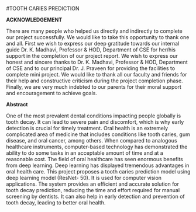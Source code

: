 #TOOTH CARIES PREDICTION

**ACKNOWLEDGEMENT**

There are many people who helped us directly and indirectly to complete our project
successfully. We would like to take this opportunity to thank one and all. First we wish to
express our deep gratitude towards our internal guide Dr. K. Madhavi, Professor & HOD,
Department of CSE for her/his support in the completion of our project report. We wish to
express our honest and sincere thanks to Dr. K. Madhavi, Professor & HOD, Department
of CSE and to our principal Dr. J. Praveen for providing the facilities to complete mini
project. We would like to thank all our faculty and friends for their help and constructive
criticism during the project completion phase. Finally, we are very much indebted to our
parents for their moral support and encouragement to achieve goals.

**Abstract**


One of the most prevalent dental conditions impacting people globally is tooth decay. It can lead
to severe pain and discomfort, which is why early detection is crucial for timely treatment. Oral
health is an extremely complicated area of medicine that includes conditions like tooth caries,
gum disease, and oral cancer, among others. When compared to analogous healthcare instruments,
computer-based technology has demonstrated the ability to do some tasks in an acceptable amount
of time and at a reasonable cost. The field of oral healthcare has seen enormous benefits from
deep learning. Deep learning has displayed tremendous advantages in oral health care. This
project proposes a tooth caries prediction model using deep learning model (ResNet- 50). It is
used for computer vision applications. The system provides an efficient and accurate solution for
tooth decay prediction, reducing the time and effort required for manual screening by dentists. It
can also help in early detection and prevention of tooth decay, leading to better oral health.



